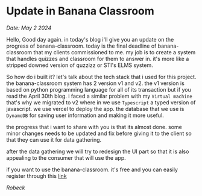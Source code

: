 # Update in Banana Classroom

*Date: May 2 2024*

Hello, Good day again. in today's blog i'll give you an update on the progress of banana-classroom. today is the final deadline of banana-classroom that my clients commissioned to me. my job is to create a system that handles quizzes and classroom for them to answer in. it's more like a stripped downed version of quzzizz or STI's ELMS system.

So how do i built it? let's talk about the tech stack that i used for this project. the banana-classroom system has 2 version v1 and v2. the v1 version is based on python programming language for all of its transaction but if you read the April 30th blog. i faced a similar problem with my `Virtual machine` that's why we migrated to v2 where in we use `Typescript` a typed version of javascript.
we use vercel to deploy the app. the database that we use is `DynamoDB` for saving user information and making it more useful.

the progress that i want to share with you is that its almost done. some minor changes needs to be updated and fix before giving it to the client so that they can use it for data gathering.

after the data gathering we will try to redesign the UI part so that it is also appealing to the consumer that will use the app.

if you want to use the banana-classroom. it's free and you can easily register through this [link](https://banana-classroom.vercel.app)

*Robeck*
